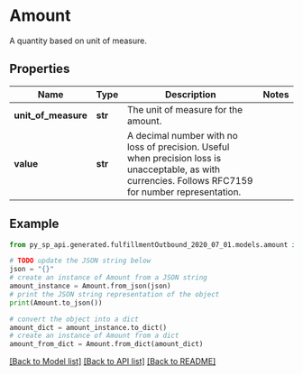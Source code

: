# Amount

A quantity based on unit of measure.

## Properties

Name | Type | Description | Notes
------------ | ------------- | ------------- | -------------
**unit_of_measure** | **str** | The unit of measure for the amount. | 
**value** | **str** | A decimal number with no loss of precision. Useful when precision loss is unacceptable, as with currencies. Follows RFC7159 for number representation. | 

## Example

```python
from py_sp_api.generated.fulfillmentOutbound_2020_07_01.models.amount import Amount

# TODO update the JSON string below
json = "{}"
# create an instance of Amount from a JSON string
amount_instance = Amount.from_json(json)
# print the JSON string representation of the object
print(Amount.to_json())

# convert the object into a dict
amount_dict = amount_instance.to_dict()
# create an instance of Amount from a dict
amount_from_dict = Amount.from_dict(amount_dict)
```
[[Back to Model list]](../README.md#documentation-for-models) [[Back to API list]](../README.md#documentation-for-api-endpoints) [[Back to README]](../README.md)



